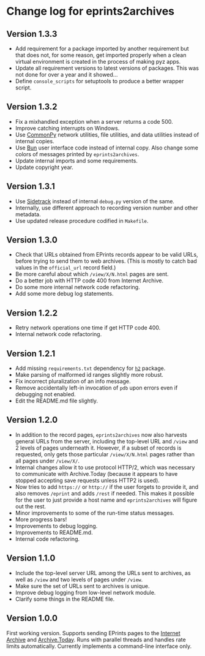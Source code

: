 Change log for eprints2archives
===============================

Version 1.3.3
-------------

* Add requirement for a package imported by another requirement but that does not, for some reason, get imported properly when a clean virtual environment is created in the process of making pyz apps.
* Update all requirement versions to latest versions of packages. This was not done for over a year and it showed...
* Define `console_scripts` for setuptools to produce a better wrapper script.


Version 1.3.2
-------------

* Fix a mixhandled exception when a server returns a code 500.
* Improve catching interrupts on Windows.
* Use [CommonPy](https://github.com/caltechlibrary/commonpy) network utilities, file utilities, and data utilities instead of internal copies.
* Use [Bun](https://github.com/caltechlibrary/bun) user interface code instead of internal copy. Also change some colors of messages printed by `eprints2archives`.
* Update internal imports and some requirements.
* Update copyright year.


Version 1.3.1
-------------

* Use [Sidetrack](https://github.com/caltechlibrary/sidetrack) instead of internal `debug.py` version of the same.
* Internally, use different approach to recording version number and other metadata.
* Use updated release procedure codified in `Makefile`.


Version 1.3.0
-------------

* Check that URLs obtained from EPrints records appear to be valid URLs, before trying to send them to web archives. (This is mostly to catch bad values in the `official_url` record field.)
* Be more careful about which `/view/X/N.html` pages are sent.
* Do a better job with HTTP code 400 from Internet Archive.
* Do some more internal network code refactoring.
* Add some more debug log statements.


Version 1.2.2
-------------

* Retry network operations one time if get HTTP code 400.
* Internal network code refactoring.


Version 1.2.1
-------------

* Add missing `requirements.txt` dependency for [`h2`](https://pypi.org/project/h2) package.
* Make parsing of malformed id ranges slightly more robust.
* Fix incorrect pluralization of an info message.
* Remove accidentally left-in invocation of `pdb` upon errors even if debugging not enabled.
* Edit the README.md file slightly.


Version 1.2.0
-------------

* In addition to the record pages, `eprints2archives` now also harvests general URLs from the server, including the top-level URL and `/view` and 2 levels of pages underneath it.  However, if a subset of records is requested, only gets those particular `/view/X/N.html` pages rather than all pages under `/view/X/`.
* Internal changes allow it to use protocol HTTP/2, which was necessary to communicate with Archive.Today (because it appears to have stopped accepting save requests unless HTTP2 is used).
* Now tries to add `https://` or `http://` if the user forgets to provide it, and also removes `/eprint` and adds `/rest` if needed.  This makes it possible for the user to just provide a host name and `eprints2archives` will figure out the rest.
* Minor improvements to some of the run-time status messages.
* More progress bars!
* Improvements to debug logging.
* Improvements to README.md.
* Internal code refactoring.


Version 1.1.0
--------------

* Include the top-level server URL among the URLs sent to archives, as well as `/view` and two levels of pages under `/view`.
* Make sure the set of URLs sent to archives is unique.
* Improve debug logging from low-level network module.
* Clarify some things in the README file.


Version 1.0.0
-------------

First working version.  Supports sending EPrints pages to the [Internet Archive](https://archive.org/web/) and [Archive.Today](https://archive.today).  Runs with parallel threads and handles rate limits automatically.  Currently implements a command-line interface only.
